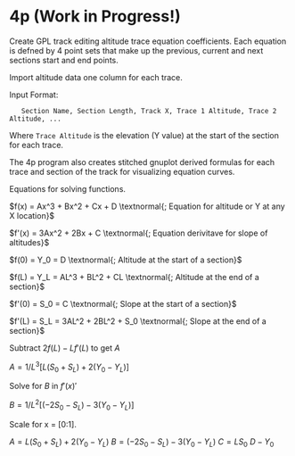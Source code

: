 # 4p (Work in Progress!)
Create GPL track editing altitude trace equation coefficients. Each equation is defned by 4 point sets that make up the previous, current and next sections start and end points. 

Import altitude data one column for each trace.

Input Format:

`   Section Name, Section Length, Track X, Trace 1 Altitude, Trace 2 Altitude, ...`

Where `Trace Altitude` is the elevation (Y value) at the start of the section for each trace.

The 4p program also creates stitched gnuplot derived formulas for each trace and section of the track for visualizing equation curves. 


Equations for solving functions. 

$f(x) = Ax^3 + Bx^2 + Cx + D  \textnormal{; Equation for altitude or Y at any X location}$

$f'(x) = 3Ax^2 + 2Bx + C  \textnormal{;  Equation derivitave for slope of altitudes}$

$f(0) = Y_0 = D  \textnormal{;  Altitude at the start of a section}$

$f(L) = Y_L = AL^3 + BL^2 + CL   \textnormal{;  Altitude at the end of a section}$

$f'(0) = S_0 = C   \textnormal{;  Slope at the start of a section}$

$f'(L) = S_L = 3AL^2 + 2BL^2 + S_0   \textnormal{;   Slope at the end of a section}$


Subtract $2f(L) - Lf'(L)$ to get $A$

$A = 1/L^3 [L(S_0 + S_L) + 2(Y_0 - Y_L)]$

Solve for $B$ in $f'(x)'$

$B = 1/L^2 [(-2S_0 - S_L) - 3(Y_0 - Y_L)]$

Scale for x = [0:1].

$A = L(S_0 + S_L) + 2(Y_0 - Y_L)$
$B = (-2S_0 - S_L) - 3(Y_0 - Y_L)$
$C = LS_0$
$D - Y_0$



